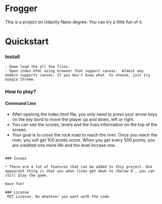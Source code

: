 # Frogger

This is a project on Udacity Nano degree. You can try a little fun of it.

# Quickstart

### Install

    - Down load the all the files.
    - Open index.html using browser that support canvas.  Almost any modern supports canvas. If you don't know what  to choose, just try Google Chrome.

### How to play?

#### Command Line

 - After opening the index.html file, you only need to press your arrow keys on the key bord to move the player up and down, left or right.
 - You can see the scores, levels and the lives information on the top of the screen.
 - Your goal is to  cross the rock road to reach the river. Once you reach the river, you will get 100 points score. When you get every 500 points, you  are credited one more life and the level incrase one.



```

### Issues

* There are a lot of features that can be added to this project. One appearant thing is that you when lives get down to /below 0 , you can still play the game.

Have fun!

### License
 MIT License. Do whatever you want with the code.
